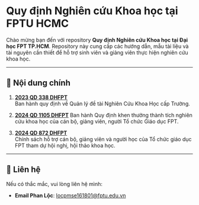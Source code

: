 # Quy định Nghiên cứu Khoa học tại FPTU HCMC

Chào mừng bạn đến với repository **Quy định Nghiên cứu Khoa học tại Đại học FPT TP.HCM**. Repository này cung cấp các hướng dẫn, mẫu tài liệu và tài nguyên cần thiết để hỗ trợ sinh viên và giảng viên thực hiện nghiên cứu khoa học.

---

## 📄 Nội dung chính

1. **[2023 QD 338 DHFPT](https://github.com/imxzone/Scientific-research-regulations-of-FPTU-HCMC/blob/main/2023_QD%20338%20DHFPT%20Ban%20hanh%20quy%20dinh%20ve%20Quan%20ly%20de%20tai%20NCKH%20cap%20Truong.PDF)**  
   Ban hành quy định về Quản lý đề tài Nghiên Cứu Khoa Học cấp Trường. 

2. **[2024 QD 1105 DHFPT](https://github.com/imxzone/Scientific-research-regulations-of-FPTU-HCMC/blob/main/2024_QD%201105%20DHFPT%20Ban%20hanh%20Quy%20dinh%20khen%20thuong%20thanh%20tich%20nghien%20cuu%20khoa%20hoc%20cua%20can%20bo%2C%20giang%20vien%2C%20nguoi%20hoc%20To%20chuc%20Giao%20duc%20FPT%20(BHL2).pdf)**
   Ban hành Quy định khen thưởng thành tích nghiên cứu khoa học của cán bộ, giảng viên, người Tổ chức Giáo dục FPT.

3. **[2024 QD 872 DHFPT](https://github.com/imxzone/Scientific-research-regulations-of-FPTU-HCMC/blob/main/2024_QD%20872%20DHFPT%20Chinh%20sach%20ho%20tro%20can%20bo%2C%20giang%20vien%20va%20nguoi%20hoc%20cua%20To%20chuc%20giao%20duc%20FPT%20tham%20du%20hoi%20nghi%2C%20hoi%20thao%20khoa%20hoc.pdf)**  
   Chính sách hỗ trợ cán bộ, giảng viên và người học của Tổ chức giáo dục FPT tham dự hội nghị, hội thảo khoa học.

---

## 📧 Liên hệ
Nếu có thắc mắc, vui lòng liên hệ mình:  
- **Email Phan Lộc**: [locpmse161801@fptu.edu.vn](mailto:locpmse161801@fptu.edu.vn)
